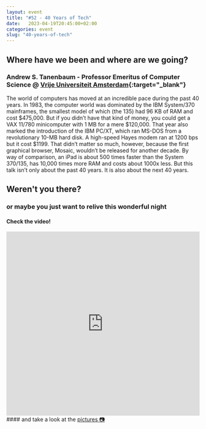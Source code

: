 ```yaml
---
layout: event
title: "#52 - 40 Years of Tech"
date:   2023-04-19T20:45:00+02:00
categories: event
slug: "40-years-of-tech"
---
```


## Where have we been and where are we going?

### Andrew S. Tanenbaum - Professor Emeritus of Computer Science @ [Vrije Universiteit Amsterdam](//vu.nl){:target="_blank"}

The world of computers has moved at an incredible pace during the past 40 years. In 1983, the computer world was dominated by the IBM System/370 mainframes, the smallest model of which (the 135) had 96 KB of RAM and cost $475,000. But if you didn’t have that kind of money, you could get a VAX 11/780 minicomputer with 1 MB for a mere $120,000. That year also marked the introduction of the IBM PC/XT, which ran MS-DOS from a revolutionary 10-MB hard disk. A high-speed Hayes modem ran at 1200 bps but it cost $1199. That didn’t matter so much, however, because the first graphical browser, Mosaic, wouldn’t be released for another decade. By way of comparison, an iPad is about 500 times faster than the System 370/135, has 10,000 times more RAM and costs about 1000x less. But this talk isn’t only about the past 40 years. It is also about the next 40 years.

## Weren't you there?

### or maybe you just want to relive this wonderful night

<section class="fb-links">

#### Check the video!

<iframe width="100%" height="480px" src="https://www.youtube.com/embed/xloQRA3ttIs" frameborder="0" allow="accelerometer; autoplay; clipboard-write; encrypted-media; gyroscope; picture-in-picture" allowfullscreen></iframe>
#### and take a look at the <a id="fb_photo_album" class="btn-facebook" target="_blank" href="//bit.ly/ST52p">pictures &#128247;</a>

</section>